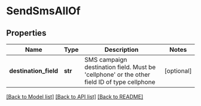 # SendSmsAllOf

## Properties
Name | Type | Description | Notes
------------ | ------------- | ------------- | -------------
**destination_field** | **str** | SMS campaign destination field. Must be &#39;cellphone&#39; or the other field ID of type                                 cellphone | [optional] 

[[Back to Model list]](../README.md#documentation-for-models) [[Back to API list]](../README.md#documentation-for-api-endpoints) [[Back to README]](../README.md)


